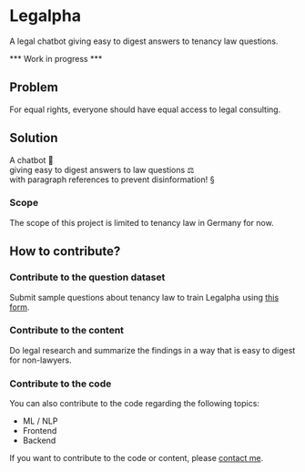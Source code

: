 # Legalpha
A legal chatbot giving easy to digest answers to tenancy law questions.

*** Work in progress ***

## Problem
For equal rights, everyone should have equal access to legal consulting.

## Solution
A chatbot 🤖 <br/>
giving easy to digest answers to law questions ⚖️ <br/>
with paragraph references to prevent disinformation! §


### Scope
The scope of this project is limited to tenancy law in Germany for now.

## How to contribute?
### Contribute to the question dataset
Submit sample questions about tenancy law to train Legalpha using <a href="https://airtable.com/shrxkifiAiuAFO8Cl
">this form</a>.

### Contribute to the content
Do legal research and summarize the findings in a way that is easy to digest for non-lawyers. 

### Contribute to the code
You can also contribute to the code regarding the following topics:
- ML / NLP
- Frontend
- Backend

If you want to contribute to the code or content, please <a href='https://www.linkedin.com/in/ege-atmaca/'>contact me</a>.
